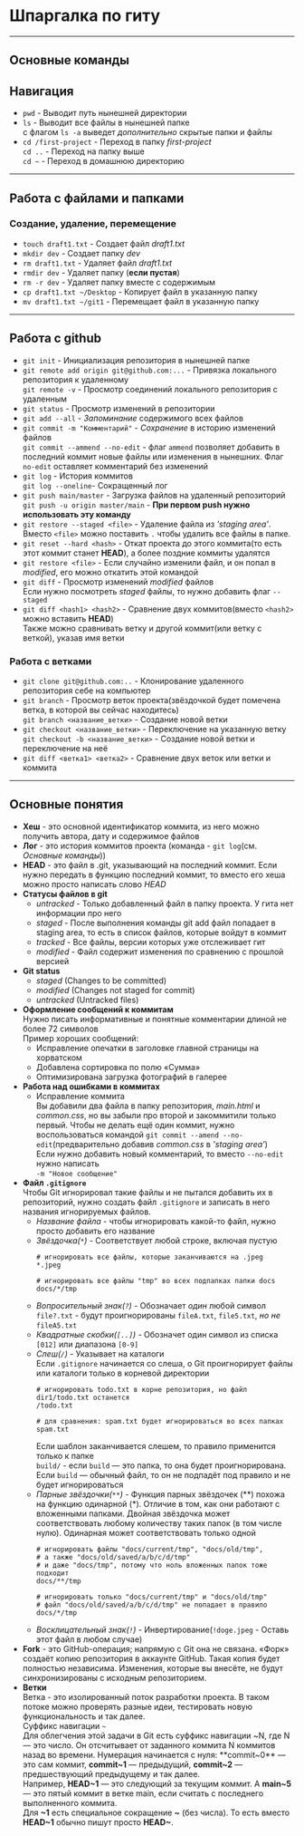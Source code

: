 # Шпаргалка по гиту

---
## Основные команды
## Навигация
* `pwd` - Выводит путь нынешней директории
* `ls` - Выводит все файлы в нынешней папке  
   с флагом `ls -a` выведет *дополнительно* скрытые папки и файлы
* `cd /first-project` - Переход в папку *first-project*  
  `cd ..` - Переход на папку выше  
  `cd ~` - Переход в домашнюю директорию

---
## Работа с файлами и папками
### Создание, удаление, перемещение
* `touch draft1.txt` - Создает файл *draft1.txt*
* `mkdir dev` - Создает папку *dev*
* `rm draft1.txt` - Удаляет файл *draft1.txt*
* `rmdir dev` - Удаляет папку (**если пустая**)
* `rm -r dev` - Удаляет папку вместе с содержимым
* `cp draft1.txt ~/Desktop` - Копирует файл в указанную папку
* `mv draft1.txt ~/git1` - Перемещает файл в указанную папку

---
## Работа с github
* `git init` - Инициализация репозитория в нынешней папке
* `git remote add origin git@github.com:...` - Привязка локального репозитория к удаленному  
  `git remote -v` - Просмотр соединений локального репозитория с удаленным
* `git status` - Просмотр изменений в репозитории
* `git add --all` - *Запоминание* содержимого всех файлов
* `git commit -m "Комментарий"` - *Сохранение* в историю изменений файлов  
  `git commit --ammend --no-edit` - флаг `ammend` позволяет добавить в последний коммит новые файлы
или изменения в нынешних. Флаг `no-edit` оставляет комментарий без изменений
* `git log` - История коммитов  
  `git log --oneline`- Сокращенный лог
* `git push main/master` - Загрузка файлов на удаленный репозиторий  
  `git push -u origin master/main` - **При первом push нужно использовать эту команду**
* `git restore --staged <file>` - Удаление файла из *'staging area'*. Вместо `<file>`
можно поставить `.` чтобы удалить все файлы в папке.
* `git reset --hard <hash>` - Откат проекта до этого коммита(то есть этот коммит станет
**HEAD**), а более поздние коммиты удалятся
* `git restore <file>` - Если случайно изменили файл, и он попал в *modified*, его 
можно откатить этой командой
* `git diff` - Просмотр изменений *modified* файлов  
  Если нужно посмотреть *staged* файлы, то нужно добавить флаг `--staged`
* `git diff <hash1> <hash2>` - Сравнение двух коммитов(вместо `<hash2>` можно вставить **HEAD**)  
  Также можно сравнивать ветку и другой коммит(или ветку с веткой), указав имя ветки
### Работа с ветками
* `git clone git@github.com:..` - Клонирование удаленного репозитория себе на компьютер 
* `git branch` - Просмотр веток проекта(звёздочкой будет помечена ветка,
в которой вы сейчас находитесь)  
  `git branch <название_ветки>` - Создание новой ветки
* `git checkout <название_ветки>` - Переключение на указанную ветку  
  `git checkout -b <название_ветки>` - Создание новой ветки и переключение на неё
* `git diff <ветка1> <ветка2>` - Сравнение двух веток или ветки и коммита
  
---
## Основные понятия
* **Хеш** - это основной идентификатор коммита,
из него можно получить автора, дату и содержимое файлов
* **Лог** - это история коммитов проекта (команда - `git log`(см. *Основные команды*))
* **HEAD** - это файл в .git, указывающий на последний коммит.  Если нужно передать в функцию
последний коммит, то вместо его хеша можно просто написать слово *HEAD*
* **Статусы файлов в git**  
  * *untracked* - Только добавленный файл в папку проекта. У гита нет информации про него  
  * *staged* - После выполнения команды git add файл попадает в staging area,
то есть в список файлов, которые войдут в коммит
  * *tracked* - Все файлы, версии которых уже отслеживает гит
  * *modified* - Файл содержит изменения по сравнению с прошлой версией
* **Git status**
  * *staged* (Changes to be committed)
  * *modified* (Changes not staged for commit)
  * *untracked* (Untracked files)
* **Оформление сообщений к коммитам**  
  Нужно писать информативные и понятные комментарии длиной не более 72 символов  
  Пример хороших сообщений:
  * Исправление опечатки в заголовке главной страницы на хорватском
  * Добавлена сортировка по полю «Сумма»
  * Оптимизирована загрузка фотографий в галерее  
* **Работа над ошибками в коммитах**  
  * Исправление коммита  
    Вы добавили два файла в папку репозитория, *main.html* и *common.css*, но
вы забыли про второй и закоммитили только первый. Чтобы не делать ещё один коммит,
нужно воспользоваться командой `git commit --amend --no-edit`(предварительно добавив
*common.css* в *'staging area'*)  
  Если нужно добавить новый комментарий, то вместо `--no-edit` нужно написать  
`-m "Новое сообщение"`
* **Файл `.gitignore`**  
  Чтобы Git игнорировал такие файлы и не пытался добавить их в репозиторий,
нужно создать файл `.gitignore` и записать в него названия игнорируемых файлов.  
  * *Название файла* - чтобы игнорировать какой-то файл, нужно просто добавить его название
  * *Звёздочка(`*`)* - Соответствует любой строке, включая пустую  
    ```.gitignore
    # игнорировать все файлы, которые заканчиваются на .jpeg
    *.jpeg

    # игнорировать все файлы "tmp" во всех подпапках папки docs
    docs/*/tmp
    ```
  * *Вопросительный знак(`?`)* - Обозначает *один* любой символ  
    `file?.txt` - будут проигнорированы `fileA.txt`, `file5.txt`, *но не* `fileA5.txt`
  * *Квадратные скобки(`[..]`)* - Обозначет один символ из списка `[012]` или диапазона `[0-9]`
  * *Слеш(`/`)* - Указывает на каталоги  
    Если `.gitignore` начинается со слеша, о Git проигнорирует файлы или каталоги только в корневой директории  
    ```.gitignore
    # игнорировать todo.txt в корне репозитория, но файл dir1/todo.txt останется
    /todo.txt
  
    # для сравнения: spam.txt будет игнорироваться во всех папках
    spam.txt
    ```
    Если шаблон заканчивается слешем, то правило применится только к папке  
    `build/` - если `build` — это папка, то она будет проигнорирована. Если `build` — обычный файл,
    то он не подпадёт под правило и не будет игнорироваться
  * *Парные звёздочки(`**`)* - Функция парных звёздочек (**) похожа на функцию одинарной (*).
    Отличие в том, как они работают с вложенными папками. Двойная звёздочка может соответствовать любому количеству
    таких папок (в том числе нулю). Одинарная может соответствовать только одной
    ```.gitignore
    # игнорировать файлы "docs/current/tmp", "docs/old/tmp",
    # а также "docs/old/saved/a/b/c/d/tmp"
    # и даже "docs/tmp", потому что ноль вложенных папок тоже подходит
    docs/**/tmp
    
    # игнорировать только "docs/current/tmp" и "docs/old/tmp"
    # файл "docs/old/saved/a/b/c/d/tmp" не попадает в правило
    docs/*/tmp 
    ```
  * *Восклицательный знак(`!`)* - Инвертирование(`!doge.jpeg` - Оставь этот файл в любом случае)
* **Fork** - это GitHub-операция; напрямую с Git она не связана. «Форк» создаёт копию
  репозитория в аккаунте GitHub. Такая копия будет полностью независима. Изменения,
  которые вы внесёте, не будут синхронизированы с исходным репозиторием.
* **Ветки**  
  Ветка - это изолированный поток разработки проекта. В таком потоке можно проверять
разные идеи, тестировать новую функциональность и так далее.  
  Суффикс навигации `~`  
  Для облегчения этой задачи в Git есть суффикс навигации ~N, где N — это число.
Он отсчитывает от заданного коммита N коммитов назад во времени.
Нумерация начинается с нуля: **commit~0** — это сам коммит, **commit~1** — предыдущий,
**commit~2** — предшествующий предыдущему и так далее.  
  Например, **HEAD~1** — это следующий за текущим коммит. А **main~5** — это пятый коммит
в ветке main, если считать с последнего выполненного коммита.  
  Для **~1** есть специальное сокращение **~** (без числа). То есть вместо **HEAD~1**
обычно пишут просто **HEAD~**.

 